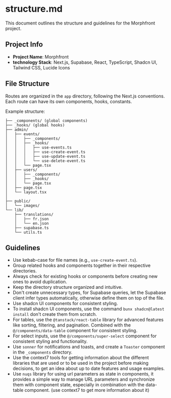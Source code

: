 # structure.md

This document outlines the structure and guidelines for the Morphfront project.

## Project Info

-   **Project Name**: Morphfront
-   **technology Stack**: Next.js, Supabase, React, TypeScript, Shadcn UI, Tailwind CSS, Lucide Icons

## File Structure

Routes are organized in the `app` directory, following the Next.js conventions. Each route can have its own components, hooks, constants.

Example structure:

```app/
├── _components/ (global components)
├── _hooks/ (global hooks)
├── admin/
│   ├── events/
│   │   ├── _components/
│   │   ├── _hooks/
│   │   │   ├── use-events.ts
│   │   │   ├── use-create-event.ts
│   │   │   ├── use-update-event.ts
│   │   │   └── use-delete-event.ts
│   │   └── page.tsx
│   ├── users/
│   │   ├── _components/
│   │   ├── _hooks/
│   │   └── page.tsx
│   ├── page.tsx
│   └── layout.tsx
│
├── public/
│   └── images/
└── lib/
    ├── translations/
    │   ├── fr.json
    │   └── en.json
    ├── supabase.ts
    └── utils.ts
```

## Guidelines

-   Use kebab-case for file names (e.g., `use-create-event.ts`).
-   Group related hooks and components together in their respective directories.
-   Always check for existing hooks or components before creating new ones to avoid duplication.
-   Keep the directory structure organized and intuitive.
-   Don't create unnecessary types, for Supabase queries, let the Supabase client infer types automatically, otherwise define them on top of the file.
-   Use shadcn UI components for consistent styling.
-   To install shadcn UI components, use the command `bunx shadcn@latest install` don't create them from scratch.
-   For tables, use the `@tanstack/react-table` library for advanced features like sorting, filtering, and pagination. Combined with the `@/components/data-table` component for consistent styling.
-   For select inputs, use the `@/components/super-select` component for consistent styling and functionality.
-   Use `sonner` for notifications and toasts, and create a `Toaster` component in the `_components` directory.
-   Use the context7 tools for getting information about the different libraries that are used or to be used in the project before making decisions, to get an idea about up to date features and usage examples.
-   Use `nuqs` library for using url parameters as state in components, it provides a simple way to manage URL parameters and synchronize them with component state, especially in combination with the data-table component. (use context7 to get more information about it)
